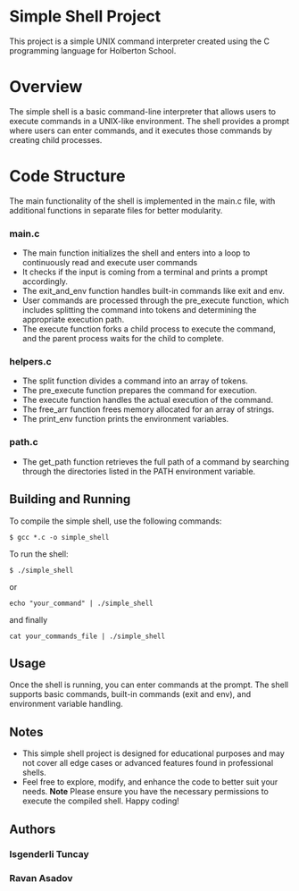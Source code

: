 
# Simple Shell Project
This project is a simple UNIX command interpreter created using the C programming language for Holberton School.
# Overview
The simple shell is a basic command-line interpreter that allows users to execute commands in a UNIX-like environment. The shell provides a prompt where users can enter commands, and it executes those commands by creating child processes.
# Code Structure
The main functionality of the shell is implemented in the main.c file, with additional functions in separate files for better modularity.
### main.c
- The main function initializes the shell and enters into a loop to continuously read and execute user commands
- It checks if the input is coming from a terminal and prints a prompt accordingly.
- The exit_and_env function handles built-in commands like exit and env.
- User commands are processed through the pre_execute function, which includes splitting the command into tokens and determining the appropriate execution path.
- The execute function forks a child process to execute the command, and the parent process waits for the child to complete.
### helpers.c
- The split function divides a command into an array of tokens.
- The pre_execute function prepares the command for execution.
- The execute function handles the actual execution of the command.
- The free_arr function frees memory allocated for an array of strings.
- The print_env function prints the environment variables.
### path.c
- The get_path function retrieves the full path of a command by searching through the directories listed in the PATH environment variable.
## Building and Running
To compile the simple shell, use the following commands:
```
$ gcc *.c -o simple_shell
```
To run the shell:
```
$ ./simple_shell
```
or
```
echo "your_command" | ./simple_shell
```
and finally
```
cat your_commands_file | ./simple_shell
```
## Usage
Once the shell is running, you can enter commands at the prompt. The shell supports basic commands, built-in commands (exit and env), and environment variable handling.
## Notes
- This simple shell project is designed for educational purposes and may not cover all edge cases or advanced features found in professional shells.
- Feel free to explore, modify, and enhance the code to better suit your needs.
**Note** Please ensure you have the necessary permissions to execute the compiled shell.
Happy coding!
## Authors
### Isgenderli Tuncay
### Ravan Asadov